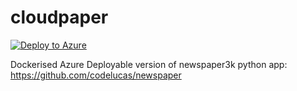 # cloudpaper
[![Deploy to Azure](http://azuredeploy.net/deploybutton.png)](https://azuredeploy.net/)


Dockerised Azure Deployable version of newspaper3k python app: https://github.com/codelucas/newspaper 
